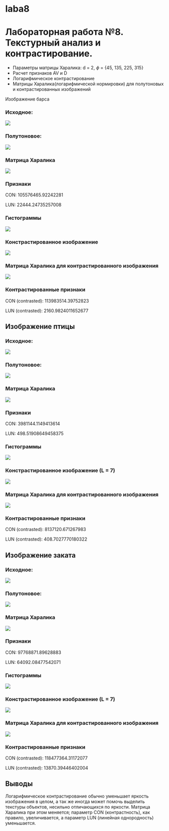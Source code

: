# laba8
# Лабораторная работа №8. Текстурный анализ и контрастирование.
- Параметры матрицы Харалика: d = 2, $\phi$ = {45, 135, 225, 315}
- Расчет признаков AV и D
- Логарифмическое контрастирование
- Матрицы Харалика(логарифмической нормировки) для полутоновых и контрастированных изображений

Изображение барса

### Исходное:

![](assets/1.jpg)

### Полутоновое:

![](halftone/1.jpg)

### Матрица Харалика

![](results/haralik/kirp.png)

### Признаки
CON: 105576465.92242281

LUN: 22444.24735257008

### Гистограммы
![](results/histograms/kirp.png)

### Констрастированное изображение
![](results/contrasted/kirp.png)

### Матрица Харалика для контрастированного изображения
![](results/haralik_contrasted/kirp.png)

### Контрастированные признаки
CON (contrasted): 113983514.39752823

LUN (contrasted): 2160.9824011652677


##  Изображение птицы
### Исходное:

![](assets/2.jpg)

### Полутоновое:

![](halftone/2.jpg)

### Матрица Харалика

![](results/haralik/oboi.png)

### Признаки
CON: 3981144.1149413614

LUN: 498.51908649458375

### Гистограммы
![](results/histograms/oboi.png)

### Констрастированное изображение (L = 7)
![](results/contrasted/oboi.png)

### Матрица Харалика для контрастированного изображения
![](results/haralik_contrasted/oboi.png)

### Контрастированные признаки
CON (contrasted): 8137120.671267983

LUN (contrasted): 408.7027770180322
##  Изображение заката
### Исходное:

![](assets/4.jpg)

### Полутоновое:

![](halftone/4.jpg)

### Матрица Харалика

![](results/haralik/sun.png)

### Признаки
CON: 97768871.89628883

LUN: 64092.08477542071

### Гистограммы
![](results/histograms/sun.png)

### Констрастированное изображение (L = 7)
![](results/contrasted/sun.png)

### Матрица Харалика для контрастированного изображения
![](results/haralik_contrasted/sun.png)

### Контрастированные признаки
CON (contrasted): 118477364.31172077

LUN (contrasted): 13870.39446402004

## Выводы
Логарифмическое контрастирование обычно уменьшает яркость изображения в целом, а так же иногда может помочь выделить текстуры объектов, несильно отличающихся по яркости. Матрица Харалика при этом меняется; параметр CON (контрастность), как правило, увеличивается, а параметр LUN (линейная однородность) уменьшается.
